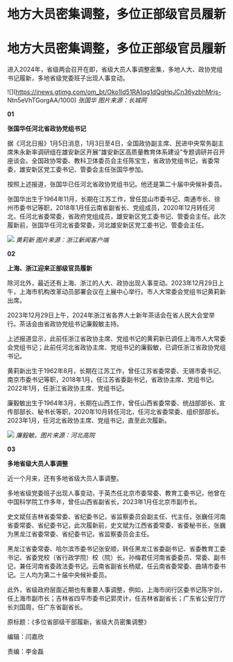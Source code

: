# 地方大员密集调整，多位正部级官员履新

# 地方大员密集调整，多位正部级官员履新

进入2024年，省级两会召开在即，省级大员人事调整密集，多地人大、政协党组书记履新，多地省级党委班子出现人事变动。

![](https://inews.gtimg.com/om_bt/Oko1ld51RA1qg1dQgHpJCn36yzbhMrjs-
Ntn5eVhTGorgAA/1000) _张国华 图片来源：长城网_

**01**

**张国华任河北省政协党组书记**

据《河北日报》1月5日消息，1月3日至4日，全国政协副主席、民进中央常务副主席朱永新率调研组在雄安新区开展“雄安新区高质量教育体系建设”专题调研并召开座谈会。全国政协常委、教科卫体委员会主任陈宝生，省政协党组书记，省委常委，雄安新区党工委书记、管委会主任张国华参加。

按照上述报道，张国华已任河北省政协党组书记。他还是第二十届中央候补委员。

张国华出生于1964年11月，长期在江苏工作，曾任昆山市委书记、南通市长、徐州市委书记等职，2018年1月任云南省副省长、党组成员，2020年12月转任河北，任河北省委常委，省政府党组成员，雄安新区党工委书记、管委会主任。此次履新前，张国华任河北省委常委，河北雄安新区党工委书记、管委会主任。

![](https://inews.gtimg.com/om_bt/OZ1Xs2yHsT8SiSetpsLsM4Z_hCQpu4vFI1umDKD2w2krQAA/1000)
_黄莉新 图片来源：浙江新闻客户端_

**02**

**上海、浙江迎来正部级官员履新**

除河北外，最近还有上海、浙江的人大、政协出现人事变动。2023年12月29日上午，上海市机构改革动员部署会议在上展中心举行。市人大常委会党组书记黄莉新出席。

2023年12月29日上午，2024年浙江省各界人士新年茶话会在省人民大会堂举行。茶话会由省政协党组书记廉毅敏主持。

上述报道显示，此前任浙江省政协主席、党组书记的黄莉新已调任上海市人大常委会党组书记；此前任河北省政协主席、党组书记的廉毅敏，已调任浙江省政协党组书记。

黄莉新出生于1962年8月，长期在江苏工作，曾任江苏省委常委、无锡市委书记、南京市委书记等职，2018年1月，任江苏省委副书记，省政协主席、党组书记。2022年1月，任浙江省政协主席、党组书记。

廉毅敏出生于1964年3月，长期在山西工作，曾任山西省委常委、统战部部长、宣传部部长、秘书长等职，2020年10月转任河北，任河北省委常委、组织部部长。2023年1月，任河北省政协主席、党组书记，直至此次履新。

![](https://inews.gtimg.com/om_bt/Omxa06EJMwQTspfsDLeQDEj5Mzoe6kUSYO4qCkF_tRm5kAA/1000)
_廉毅敏。图片来源：河北高院_

**03**

**多地省级大员人事调整**

近一个月来，还有多地省级大员人事调整。

多地省级党委班子出现人事变动，于英杰任北京市委常委、教育工委书记，他曾在中国科学院工作多年，曾任山西省副省长，2023年1月任北京市副市长。

史文斌任吉林省委常委、省纪委书记，省监察委员会副主任、代主任，张巍任河南省委常委、省纪委书记，此次履新前，史文斌为江西省委常委、省委秘书长，张巍为黑龙江省委常委、省纪委书记，省监察委员会主任。

黑龙江省委常委、哈尔滨市委书记张安顺，转任黑龙江省委副书记、省委教育工委书记、省委党校（省行政学院）校（院）长。孙梅君任河南省委委员、常委、副书记，兼任河南省委政法委书记。云南省副省长杨斌，任云南省委常委、曲靖市委书记。三人均为第二十届中央候补委员。

此外，省级政府层面近期也有重要人事调整，例如，上海市闵行区委书记陈宇剑，任上海市副市长；吉林省四平市委书记郭灵计，任吉林省副省长；广东省公安厅厅长刘国周，任广东省副省长。

原标题：《多位省部级干部履新，省级大员密集调整》

编辑：闫嘉欣

责编：李金磊

